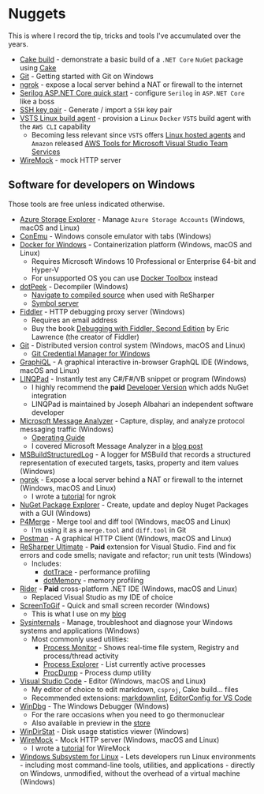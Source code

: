 # Nuggets

This is where I record the tip, tricks and tools I've accumulated over the years.

- [Cake build][cake-build] - demonstrate a basic build of a `.NET Core` `NuGet` package using [Cake][cake]
- [Git][git-tutotial] - Getting started with Git on Windows
- [ngrok][ngrok-tutorial] - expose a local server behind a NAT or firewall to the internet
- [Serilog ASP.NET Core quick start][serilog-aspnet-core] - configure `Serilog` in `ASP.NET Core` like a boss
- [SSH key pair][ssh-key-pair] - Generate / import a `SSH` key pair
- [VSTS Linux build agent][vsts-linux-agent] - provision a `Linux` `Docker` `VSTS` build agent with the `AWS CLI` capability
  - Becoming less relevant since `VSTS` offers [Linux hosted agents][linux-hosted-agents] and `Amazon` released [AWS Tools for Microsoft Visual Studio Team Services][aws-tools]
- [WireMock][wire-mock-tutorial] - mock HTTP server

## Software for developers on Windows

Those tools are free unless indicated otherwise.

- [Azure Storage Explorer][azure-storage-explorer] - Manage `Azure Storage Accounts` (Windows, macOS and Linux)
- [ConEmu][con-emu] - Windows console emulator with tabs (Windows)
- [Docker for Windows][docker-windows] - Containerization platform (Windows, macOS and Linux)
  - Requires Microsoft Windows 10 Professional or Enterprise 64-bit and Hyper-V
  - For unsupported OS you can use [Docker Toolbox][docker-toolbox] instead
- [dotPeek][dot-peek] - Decompiler (Windows)
  - [Navigate to compiled source][dot-peek-navigate-compiled] when used with ReSharper
  - [Symbol server][dot-peek-symbol-server]
- [Fiddler][fiddler] - HTTP debugging proxy server (Windows)
  - Requires an email address
  - Buy the book [Debugging with Fiddler, Second Edition][debugging-with-fiddler] by Eric Lawrence (the creator of Fiddler)
- [Git][git] - Distributed version control system (Windows, macOS and Linux)
  - [Git Credential Manager for Windows][git-credential-manager]
- [GraphiQL][graphi-ql] - A graphical interactive in-browser GraphQL IDE (Windows, macOS and Linux)
- [LINQPad][linq-pad] - Instantly test any C#/F#/VB snippet or program (Windows)
  - I highly recommend the **paid** [Developer Version][linq-pad-developer] which adds NuGet integration
  - LINQPad is maintained by Joseph Albahari an independent software developer
- [Microsoft Message Analyzer][microsoft-message-analyzer] - Capture, display, and analyze protocol messaging traffic (Windows)
  - [Operating Guide][microsoft-message-analyzer-operating-guide]
  - I covered Microsoft Message Analyzer in a [blog post][blog-netsh]
- [MSBuildStructuredLog][ms-build-structured-log] - A logger for MSBuild that records a structured representation of executed targets, tasks, property and item values (Windows)
- [ngrok][ngrok] - Expose a local server behind a NAT or firewall to the internet (Windows, macOS and Linux)
  - I wrote a [tutorial][ngrok-tutorial] for ngrok
- [NuGet Package Explorer][nuget-package-explorer] - Create, update and deploy Nuget Packages with a GUI (Windows)
- [P4Merge][p4-merge] - Merge tool and diff tool (Windows, macOS and Linux)
  - I'm using it as a `merge.tool` and `diff.tool` in Git
- [Postman][postman] - A graphical HTTP Client (Windows, macOS and Linux)
- [ReSharper Ultimate][resharper-ultimate] - **Paid** extension for Visual Studio. Find and fix errors and code smells; navigate and refactor; run unit tests (Windows)
  - Includes:
    - [dotTrace][dot-trace] - performance profiling
    - [dotMemory][dot-memory] - memory profiling
- [Rider][rider] - **Paid** cross-platform .NET IDE (Windows, macOS and Linux)
  - Replaced Visual Studio as my IDE of choice
- [ScreenToGif][screen-to-gif] - Quick and small screen recorder (Windows)
  - This is what I use on my [blog][blog]
- [Sysinternals][sysinternals] - Manage, troubleshoot and diagnose your Windows systems and applications (Windows)
  - Most commonly used utilities:
    - [Process Monitor][procmon] - Shows real-time file system, Registry and process/thread activity
    - [Process Explorer][process-explorer] - List currently active processes
    - [ProcDump][proc-dump] - Process dump utility
- [Visual Studio Code][visual-studio-code] - Editor (Windows, macOS and Linux)
  - My editor of choice to edit markdown, `csproj`, Cake build... files
  - Recommended extensions: [markdownlint][markdownlint], [EditorConfig for VS Code][editor-config]
- [WinDbg][win-dbg] - The Windows Debugger (Windows)
  - For the rare occasions when you need to go thermonuclear
  - Also available in preview in the [store][win-dbg-store]
- [WinDirStat][win-dir-stat] - Disk usage statistics viewer (Windows)
- [WireMock][wire-mock] - Mock HTTP server (Windows, macOS and Linux)
  - I wrote a [tutorial][wire-mock-tutorial] for WireMock
- [Windows Subsystem for Linux][wsl] - Lets developers run Linux environments - including most command-line tools, utilities, and applications - directly on Windows, unmodified, without the overhead of a virtual machine (Windows)

[linux-hosted-agents]: https://github.com/Microsoft/vsts-agent-docker/blob/master/ubuntu/16.04/standard/Dockerfile
[aws-tools]: https://marketplace.visualstudio.com/items?itemName=AmazonWebServices.aws-vsts-tools
[cake-build]: https://github.com/gabrielweyer/cake-build
[cake]: https://cakebuild.net/
[ngrok-tutorial]: ngrok/ngrok.md
[serilog-aspnet-core]: serilog-aspnet-core/serilog-aspnet-core.md
[vsts-linux-agent]: https://github.com/gabrielweyer/vsts-linux-build-agent
[wire-mock-tutorial]: wire-mock/wire-mock.md
[azure-storage-explorer]: https://azure.microsoft.com/en-au/features/storage-explorer/
[con-emu]: https://conemu.github.io/
[docker-windows]: https://store.docker.com/editions/community/docker-ce-desktop-windows
[docker-toolbox]: https://docs.docker.com/toolbox/overview/
[dot-peek]: https://www.jetbrains.com/decompiler/
[fiddler]: https://www.telerik.com/fiddler
[debugging-with-fiddler]: https://gumroad.com/l/dwf2/
[dot-peek-symbol-server]: https://www.jetbrains.com/help/decompiler/Using_product_as_a_Symbol_Server.html
[dot-peek-navigate-compiled]: https://www.jetbrains.com/help/decompiler/Navigation_and_Search__Navigating_to_External_Sources.html
[git]: https://git-scm.com/downloads
[git-credential-manager]: https://github.com/Microsoft/Git-Credential-Manager-for-Windows
[graphi-ql]: https://github.com/graphql/graphiql
[linq-pad]: https://www.linqpad.net/
[linq-pad-developer]: https://www.linqpad.net/Purchase.aspx
[nuget-package-explorer]: https://github.com/NuGetPackageExplorer/NuGetPackageExplorer
[ngrok]: https://ngrok.com/
[p4-merge]: https://www.perforce.com/products/helix-core-apps/merge-diff-tool-p4merge
[postman]: https://www.getpostman.com/
[resharper-ultimate]: https://www.jetbrains.com/dotnet/
[dot-trace]: https://www.jetbrains.com/help/profiler/Introduction.html
[dot-memory]: https://www.jetbrains.com/help/dotmemory/Introduction.html
[rider]: https://www.jetbrains.com/rider/
[screen-to-gif]: http://www.screentogif.com/
[blog]: https://gabrielweyer.github.io/
[sysinternals]: https://docs.microsoft.com/en-us/sysinternals/
[procmon]: https://docs.microsoft.com/en-us/sysinternals/downloads/procmon
[process-explorer]: https://docs.microsoft.com/en-us/sysinternals/downloads/process-explorer
[proc-dump]: https://docs.microsoft.com/en-us/sysinternals/downloads/procdump
[visual-studio-code]: https://code.visualstudio.com/
[markdownlint]: https://marketplace.visualstudio.com/items?itemName=DavidAnson.vscode-markdownlint
[editor-config]: https://marketplace.visualstudio.com/items?itemName=EditorConfig.EditorConfig
[win-dbg]: https://developer.microsoft.com/en-us/windows/hardware/download-windbg
[win-dbg-store]: https://www.microsoft.com/en-au/store/p/windbg-preview/9pgjgd53tn86
[win-dir-stat]: https://windirstat.net/
[wire-mock]: http://wiremock.org/
[microsoft-message-analyzer]: https://www.microsoft.com/en-au/download/details.aspx?id=44226
[microsoft-message-analyzer-operating-guide]: https://technet.microsoft.com/en-us/library/jj649776.aspx
[blog-netsh]: https://gabrielweyer.github.io/2016/07/16/capture-network-packets-with-netsh/
[wsl]: https://docs.microsoft.com/en-us/windows/wsl/install-win10
[git-tutotial]: git/git.md
[ms-build-structured-log]: https://github.com/KirillOsenkov/MSBuildStructuredLog
[ssh-key-pair]: ssh-key-pair/README.md
